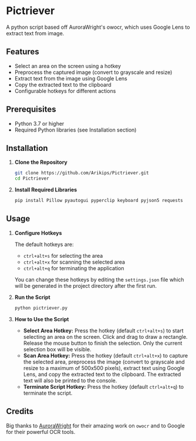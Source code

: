 # Pictriever
A python script based off AuroraWright's owocr, which uses Google Lens to extract text from image.

## Features
- Select an area on the screen using a hotkey
- Preprocess the captured image (convert to grayscale and resize)
- Extract text from the image using Google Lens
- Copy the extracted text to the clipboard
- Configurable hotkeys for different actions

## Prerequisites
- Python 3.7 or higher
- Required Python libraries (see Installation section)

## Installation

1. **Clone the Repository**

    ```sh
    git clone https://github.com/Arikips/Pictriever.git
    cd Pictriever
    ```

2. **Install Required Libraries**

    ```sh
    pip install Pillow pyautogui pyperclip keyboard pyjson5 requests
    ```

## Usage

1. **Configure Hotkeys**

    The default hotkeys are:
    - `ctrl+alt+s` for selecting the area
    - `ctrl+alt+x` for scanning the selected area
    - `ctrl+alt+q` for terminating the application

    You can change these hotkeys by editing the `settings.json` file which will be generated in the project directory after the first run.

2. **Run the Script**

    ```sh
    python pictriever.py
    ```

3. **How to Use the Script**

    - **Select Area Hotkey:** Press the hotkey (default `ctrl+alt+s`) to start selecting an area on the screen. Click and drag to draw a rectangle. Release the mouse button to finish the selection. Only the current selection box will be visible.
    - **Scan Area Hotkey:** Press the hotkey (default `ctrl+alt+x`) to capture the selected area, preprocess the image (convert to grayscale and resize to a maximum of 500x500 pixels), extract text using Google Lens, and copy the extracted text to the clipboard. The extracted text will also be printed to the console.
    - **Terminate Script Hotkey:** Press the hotkey (default `ctrl+alt+q`) to terminate the script.


## Credits

Big thanks to [AuroraWright](https://github.com/AuroraWright/owocr) for their amazing work on `owocr` and to Google for their powerful OCR tools.
